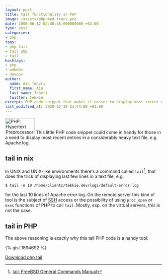 ```yaml
---
layout: post
title: tail functionality in PHP
image: /assets/php-med-trans.png
date: 2008-06-12 02:48:38.000000000 +02:00
type: post
categories:
- php
tags:
- php tail
- tail php
- tail
hashtags:
- php
- webdev
- devops
author:
  name: Ain Tohvri
  first_name: Ain
  last_name: Tohvri
  twitter: tekkie
excerpt: PHP code snippet that makes it easier to display most recent entries in a heavy text file, e.g. Apache log.
last_modified_at: 2020-12-19 23:44:00 +01:00
---
```

<img class="teaser-image--left" title="PHP: Hypertext Preprocessor" src="{{ site.baseurl }}/assets/php-med-trans.png" alt="PHP: Hypertext Preprocessor" width="95" height="51" /> This little PHP code snippet could come in handy for those in a need to display most recent entries in a considerably heavy text file, e.g. Apache log.<!--more-->

## tail in nix

In UNIX and UNIX-like environments there's a command called `tail`[^1], that does the trick of displaying last few lines in a text file, e.g.

```
$ tail -n 10 /home/clients/tekkie.dev/logs/default-error.log
```

for the last 10 lines of Apache error log. On the remote server this kind of tool is the subject of <abbr title="Secure Shell">SSH</abbr> access or the possibility of using `proc_open` or `exec` functions of PHP to call `tail`. Mostly, esp. on the virtual servers, this is not the case.

## tail in PHP

The above reasoning is exactly why this tail PHP code is a handy tool:

{% gist 1894692  %}

[Download php tail](https://gist.github.com/ain/1894692/download)

[^1]: [tail: FreeBSD General Commands Manual](https://www.freebsd.org/cgi/man.cgi?query=tail)
